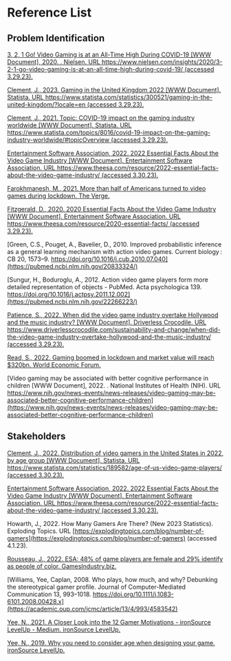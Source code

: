 # Reference List

## Problem Identification

[3, 2, 1 Go! Video Gaming is at an All-Time High During COVID-19 \[WWW Document\], 2020. . Nielsen. URL https://www.nielsen.com/insights/2020/3-2-1-go-video-gaming-is-at-an-all-time-high-during-covid-19/ (accessed 3.29.23).](https://www.nielsen.com/insights/2020/3-2-1-go-video-gaming-is-at-an-all-time-high-during-covid-19/)

[Clement, J., 2023. Gaming in the United Kingdom 2022 \[WWW Document\]. Statista. URL https://www.statista.com/statistics/300521/gaming-in-the-united-kingdom/?locale=en (accessed 3.29.23).](https://www.statista.com/statistics/300521/gaming-in-the-united-kingdom/?locale=en)

[Clement, J., 2021. Topic: COVID-19 impact on the gaming industry worldwide \[WWW Document\]. Statista. URL https://www.statista.com/topics/8016/covid-19-impact-on-the-gaming-industry-worldwide/#topicOverview (accessed 3.29.23).](https://www.statista.com/topics/8016/covid-19-impact-on-the-gaming-industry-worldwide/#topicOverview)

[Entertainment Software Association, 2022. 2022 Essential Facts About the Video Game Industry \[WWW Document\]. Entertainment Software Association. URL https://www.theesa.com/resource/2022-essential-facts-about-the-video-game-industry/ (accessed 3.30.23).](https://www.theesa.com/resource/2022-essential-facts-about-the-video-game-industry/)

[Farokhmanesh, M., 2021. More than half of Americans turned to video games during lockdown. The Verge.](https://www.theverge.com/2021/1/6/22215786/video-games-covid-19-animal-crossing-among-us)

[Fitzgerald, D., 2020. 2020 Essential Facts About the Video Game Industry \[WWW Document\]. Entertainment Software Association. URL https://www.theesa.com/resource/2020-essential-facts/ (accessed 3.29.23).](reference-list.md#problem-identification)

[Green, C.S., Pouget, A., Bavelier, D., 2010. Improved probabilistic inference as a general learning mechanism with action video games. Current biology : CB 20, 1573–9. https://doi.org/10.1016/j.cub.2010.07.040](https://pubmed.ncbi.nlm.nih.gov/20833324/)

[Sungur, H., Boduroglu, A., 2012. Action video game players form more detailed representation of objects - PubMed. Acta psychologica 139. https://doi.org/10.1016/j.actpsy.2011.12.002](https://pubmed.ncbi.nlm.nih.gov/22266223/)

[Patience, S., 2022. When did the video game industry overtake Hollywood and the music industry? \[WWW Document\]. Driverless Crocodile. URL https://www.driverlesscrocodile.com/sustainability-and-change/when-did-the-video-game-industry-overtake-hollywood-and-the-music-industry/ (accessed 3.29.23).](https://www.driverlesscrocodile.com/sustainability-and-change/when-did-the-video-game-industry-overtake-hollywood-and-the-music-industry/)

[Read, S., 2022. Gaming boomed in lockdown and market value will reach $320bn. World Economic Forum.](https://www.weforum.org/agenda/2022/07/gaming-pandemic-lockdowns-pwc-growth/)

[Video gaming may be associated with better cognitive performance in children \[WWW Document\], 2022. . National Institutes of Health (NIH). URL https://www.nih.gov/news-events/news-releases/video-gaming-may-be-associated-better-cognitive-performance-children](https://www.nih.gov/news-events/news-releases/video-gaming-may-be-associated-better-cognitive-performance-children)

## Stakeholders

[Clement, J., 2022. Distribution of video gamers in the United States in 2022, by age group \[WWW Document\]. Statista. URL https://www.statista.com/statistics/189582/age-of-us-video-game-players/ (accessed 3.30.23).](https://www.statista.com/statistics/189582/age-of-us-video-game-players/)

[Entertainment Software Association, 2022. 2022 Essential Facts About the Video Game Industry \[WWW Document\]. Entertainment Software Association. URL https://www.theesa.com/resource/2022-essential-facts-about-the-video-game-industry/ (accessed 3.30.23).](https://www.theesa.com/resource/2022-essential-facts-about-the-video-game-industry/)

Howarth, J., 2022. How Many Gamers Are There? (New 2023 Statistics). Exploding Topics. URL [https://explodingtopics.com/blog/number-of-gamers](https://explodingtopics.com/blog/number-of-gamers) (accessed 4.1.23).

[Rousseau, J., 2022. ESA: 48% of game players are female and 29% identify as people of color. GamesIndustry.biz.](https://www.gamesindustry.biz/esa-48-percent-of-video-game-players-are-female-and-29-percent-identify-as-people-of-color)

[Williams, Yee, Caplan, 2008. Who plays, how much, and why? Debunking the stereotypical gamer profile. Journal of Computer-Mediated Communication 13, 993–1018. https://doi.org/10.1111/j.1083-6101.2008.00428.x](https://academic.oup.com/jcmc/article/13/4/993/4583542)

[Yee, N., 2021. A Closer Look into the 12 Gamer Motivations - ironSource LevelUp - Medium. ironSource LevelUp.](https://medium.com/ironsource-levelup/a-closer-look-into-the-12-gamer-motivations-8d156ff0151a)

[Yee, N., 2019. Why you need to consider age when designing your game. ironSource LevelUp.](https://medium.com/ironsource-levelup/age-gamer-motivations-259985f27d4e)

